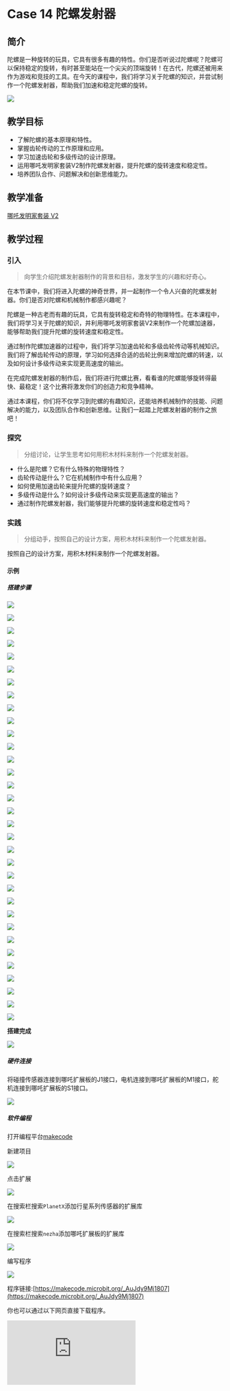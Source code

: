 ﻿---
sidebar_position: 15
---

# Case 14 陀螺发射器

## 简介

陀螺是一种旋转的玩具，它具有很多有趣的特性。你们是否听说过陀螺呢？陀螺可以保持稳定的旋转，有时甚至能站在一个尖尖的顶端旋转！在古代，陀螺还被用来作为游戏和竞技的工具。在今天的课程中，我们将学习关于陀螺的知识，并尝试制作一个陀螺发射器，帮助我们加速和稳定陀螺的旋转。


![](https://wiki-media-ef.oss-cn-hongkong.aliyuncs.com//images/nezha-inventors-kit-v2-case-14-01.png)

## 教学目标

- 了解陀螺的基本原理和特性。
- 掌握齿轮传动的工作原理和应用。
- 学习加速齿轮和多级传动的设计原理。
- 运用哪吒发明家套装V2制作陀螺发射器，提升陀螺的旋转速度和稳定性。
- 培养团队合作、问题解决和创新思维能力。


## 教学准备

[哪吒发明家套装 V2](https://www.elecfreaks.com/nezha-inventor-s-kit-v2-for-micro-bit.html)


## 教学过程

### 引入

>向学生介绍陀螺发射器制作的背景和目标，激发学生的兴趣和好奇心。

在本节课中，我们将进入陀螺的神奇世界，并一起制作一个令人兴奋的陀螺发射器。你们是否对陀螺和机械制作都感兴趣呢？

陀螺是一种古老而有趣的玩具，它具有旋转稳定和奇特的物理特性。在本课程中，我们将学习关于陀螺的知识，并利用哪吒发明家套装V2来制作一个陀螺加速器，能够帮助我们提升陀螺的旋转速度和稳定性。

通过制作陀螺加速器的过程中，我们将学习加速齿轮和多级齿轮传动等机械知识。我们将了解齿轮传动的原理，学习如何选择合适的齿轮比例来增加陀螺的转速，以及如何设计多级传动来实现更高速度的输出。

在完成陀螺发射器的制作后，我们将进行陀螺比赛，看看谁的陀螺能够旋转得最快、最稳定！这个比赛将激发你们的创造力和竞争精神。

通过本课程，你们将不仅学习到陀螺的有趣知识，还能培养机械制作的技能、问题解决的能力，以及团队合作和创新思维。让我们一起踏上陀螺发射器的制作之旅吧！

### 探究

>分组讨论，让学生思考如何用积木材料来制作一个陀螺发射器。

- 什么是陀螺？它有什么特殊的物理特性？
- 齿轮传动是什么？它在机械制作中有什么应用？
- 如何使用加速齿轮来提升陀螺的旋转速度？
- 多级传动是什么？如何设计多级传动来实现更高速度的输出？
- 通过制作陀螺发射器，我们能够提升陀螺的旋转速度和稳定性吗？

### 实践

>分组动手，按照自己的设计方案，用积木材料来制作一个陀螺发射器。

按照自己的设计方案，用积木材料来制作一个陀螺发射器。

#### 示例

##### 搭建步骤


![](https://wiki-media-ef.oss-cn-hongkong.aliyuncs.com//images/nezha-inventors-kit-v2-step-14-01.png)

![](https://wiki-media-ef.oss-cn-hongkong.aliyuncs.com//images/nezha-inventors-kit-v2-step-14-02.png)

![](https://wiki-media-ef.oss-cn-hongkong.aliyuncs.com//images/nezha-inventors-kit-v2-step-14-03.png)

![](https://wiki-media-ef.oss-cn-hongkong.aliyuncs.com//images/nezha-inventors-kit-v2-step-14-04.png)

![](https://wiki-media-ef.oss-cn-hongkong.aliyuncs.com//images/nezha-inventors-kit-v2-step-14-05.png)

![](https://wiki-media-ef.oss-cn-hongkong.aliyuncs.com//images/nezha-inventors-kit-v2-step-14-06.png)

![](https://wiki-media-ef.oss-cn-hongkong.aliyuncs.com//images/nezha-inventors-kit-v2-step-14-07.png)

![](https://wiki-media-ef.oss-cn-hongkong.aliyuncs.com//images/nezha-inventors-kit-v2-step-14-08.png)

![](https://wiki-media-ef.oss-cn-hongkong.aliyuncs.com//images/nezha-inventors-kit-v2-step-14-09.png)

![](https://wiki-media-ef.oss-cn-hongkong.aliyuncs.com//images/nezha-inventors-kit-v2-step-14-10.png)

![](https://wiki-media-ef.oss-cn-hongkong.aliyuncs.com//images/nezha-inventors-kit-v2-step-14-11.png)

![](https://wiki-media-ef.oss-cn-hongkong.aliyuncs.com//images/nezha-inventors-kit-v2-step-14-12.png)

![](https://wiki-media-ef.oss-cn-hongkong.aliyuncs.com//images/nezha-inventors-kit-v2-step-14-13.png)

![](https://wiki-media-ef.oss-cn-hongkong.aliyuncs.com//images/nezha-inventors-kit-v2-step-14-14.png)

![](https://wiki-media-ef.oss-cn-hongkong.aliyuncs.com//images/nezha-inventors-kit-v2-step-14-15.png)

![](https://wiki-media-ef.oss-cn-hongkong.aliyuncs.com//images/nezha-inventors-kit-v2-step-14-16.png)

![](https://wiki-media-ef.oss-cn-hongkong.aliyuncs.com//images/nezha-inventors-kit-v2-step-14-17.png)

![](https://wiki-media-ef.oss-cn-hongkong.aliyuncs.com//images/nezha-inventors-kit-v2-step-14-18.png)

![](https://wiki-media-ef.oss-cn-hongkong.aliyuncs.com//images/nezha-inventors-kit-v2-step-14-19.png)

![](https://wiki-media-ef.oss-cn-hongkong.aliyuncs.com//images/nezha-inventors-kit-v2-step-14-20.png)

![](https://wiki-media-ef.oss-cn-hongkong.aliyuncs.com//images/nezha-inventors-kit-v2-step-14-21.png)

![](https://wiki-media-ef.oss-cn-hongkong.aliyuncs.com//images/nezha-inventors-kit-v2-step-14-22.png)

![](https://wiki-media-ef.oss-cn-hongkong.aliyuncs.com//images/nezha-inventors-kit-v2-step-14-23.png)

![](https://wiki-media-ef.oss-cn-hongkong.aliyuncs.com//images/nezha-inventors-kit-v2-step-14-24.png)

![](https://wiki-media-ef.oss-cn-hongkong.aliyuncs.com//images/nezha-inventors-kit-v2-step-14-25.png)

![](https://wiki-media-ef.oss-cn-hongkong.aliyuncs.com//images/nezha-inventors-kit-v2-step-14-26.png)

![](https://wiki-media-ef.oss-cn-hongkong.aliyuncs.com//images/nezha-inventors-kit-v2-step-14-27.png)

![](https://wiki-media-ef.oss-cn-hongkong.aliyuncs.com//images/nezha-inventors-kit-v2-step-14-28.png)

![](https://wiki-media-ef.oss-cn-hongkong.aliyuncs.com//images/nezha-inventors-kit-v2-step-14-29.png)

![](https://wiki-media-ef.oss-cn-hongkong.aliyuncs.com//images/nezha-inventors-kit-v2-step-14-30.png)

![](https://wiki-media-ef.oss-cn-hongkong.aliyuncs.com//images/nezha-inventors-kit-v2-step-14-31.png)

![](https://wiki-media-ef.oss-cn-hongkong.aliyuncs.com//images/nezha-inventors-kit-v2-step-14-32.png)

![](https://wiki-media-ef.oss-cn-hongkong.aliyuncs.com//images/nezha-inventors-kit-v2-step-14-33.png)

**搭建完成**

![](https://wiki-media-ef.oss-cn-hongkong.aliyuncs.com//images/nezha-inventors-kit-v2-case-14-01.png)

##### 硬件连接

将碰撞传感器连接到哪吒扩展板的J1接口，电机连接到哪吒扩展板的M1接口，舵机连接到哪吒扩展板的S1接口。

![](https://wiki-media-ef.oss-cn-hongkong.aliyuncs.com//images/nezha-inventors-kit-v2-case-14-02.png)

##### 软件编程

打开编程平台[makecode](https://makecode.microbit.org/#)

新建项目

![](https://wiki-media-ef.oss-cn-hongkong.aliyuncs.com//images/nezha-inventors-kit-v2-case-19-03.png)

点击扩展

![](https://wiki-media-ef.oss-cn-hongkong.aliyuncs.com//images/nezha-inventors-kit-v2-case-19-04.png)

在搜索栏搜索`PlanetX`添加行星系列传感器的扩展库

![](https://wiki-media-ef.oss-cn-hongkong.aliyuncs.com//images/nezha-inventors-kit-v2-case-19-05.png)

在搜索栏搜索`nezha`添加哪吒扩展板的扩展库

![](https://wiki-media-ef.oss-cn-hongkong.aliyuncs.com//images/nezha-inventors-kit-v2-case-19-06.png)

编写程序

![](https://wiki-media-ef.oss-cn-hongkong.aliyuncs.com//images/nezha-inventors-kit-v2-case-14-07.png)


程序链接:[https://makecode.microbit.org/_AuJdy9Mj1807](https://makecode.microbit.org/_AuJdy9Mj1807)

你也可以通过以下网页直接下载程序。

<div
    style={{
        position: 'relative',
        paddingBottom: '60%',
        overflow: 'hidden',
    }}
>
    <iframe
        src="https://makecode.microbit.org/_AuJdy9Mj1807"
        frameborder="0"
        sandbox="allow-popups allow-forms allow-scripts allow-same-origin"
        style={{
            position: 'absolute',
            width: '100%',
            height: '100%',
        }}
    />
</div>



### 展示

>分组展示，进行陀螺比赛，比较不同小组的陀螺发射器效果，并评选出最佳陀螺。

#### 示例案例效果

按下碰撞传感器，发射陀螺。

![](https://wiki-media-ef.oss-cn-hongkong.aliyuncs.com//images/nezha-inventors-kit-v2-case-14.gif)

### 反思

>分组分享，让每组的学生分享自己的制作过程和心得，总结自己遇到的问题和解决办法，评价自己的优点和不足。
